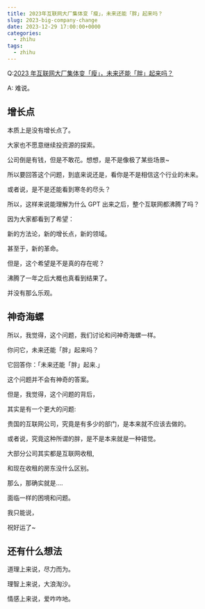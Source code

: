 ```yaml
---
title: 2023年互联网大厂集体变「瘦」，未来还能「胖」起来吗？
slug: 2023-big-company-change
date: 2023-12-29 17:00:00+0000
categories:
  - zhihu
tags:
  - zhihu
---
```


Q:[2023 年互联网大厂集体变「瘦」，未来还能「胖」起来吗？](https://www.zhihu.com/question/635787373)

A: 难说。

## 增长点

本质上是没有增长点了。

大家也不愿意继续投资源的探索。

公司倒是有钱，但是不敢花。想想，是不是像极了某些场景~

所以要回答这个问题，到底来说还是，看你是不是相信这个行业的未来。

或者说，是不是还能看到寒冬的尽头？

所以，这样来说能理解为什么 GPT 出来之后，整个互联网都沸腾了吗？

因为大家都看到了希望：

新的方法论，新的增长点，新的领域。

甚至于，新的革命。

但是，这个希望是不是真的存在呢？

沸腾了一年之后大概也真看到结果了。

并没有那么乐观。

## 神奇海螺

所以，我觉得，这个问题，我们讨论和问神奇海螺一样。

你问它，未来还能「胖」起来吗？

它回答你：「未来还能「胖」起来.」

这个问题并不会有神奇的答案。

但是，我觉得，这个问题的背后，

其实是有一个更大的问题:

贵国的互联网公司，究竟是有多少的部门，是本来就不应该去做的。

或者说，究竟这种所谓的胖，是不是本来就是一种错觉。

大部分公司其实都是互联网收租,

和现在收租的房东没什么区别。

那么，那确实就是....

面临一样的困境和问题。

我只能说，

祝好运了~

## 还有什么想法

道理上来说，尽力而为。

理智上来说，大浪淘沙。

情感上来说，爱咋咋地。
